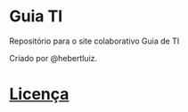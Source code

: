 # Guia TI

Repositório para o site colaborativo Guia de TI 

Criado por @hebertluiz. 

# [Licença](LICENSE)
